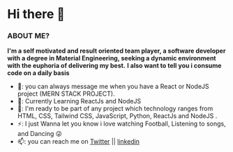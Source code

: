 # Hi there 👋


### ABOUT ME?

**I'm a self motivated and result oriented team player, a software developer with a degree in Material Engineering, seeking a dynamic environment with the euphoria of delivering my best.** 
**I also want to tell you i consume code on a daily basis**

 - 💬: you can always message me when you have a React or NodeJS project (MERN STACK PROJECT).
 - 🌱: Currently Learning ReactJs and NodeJS
 - 👯: I'm ready to be part of any project which technology ranges from HTML, CSS, Tailwind CSS, JavaScript, Python, ReactJs and NodeJS .
 - ⚡: I just Wanna let you know i love watching Football, Listening to songs, and Dancing 😜
 - 📫: you can reach me on [Twitter](https://twitter.com/Dkrest1) || [linkedin](https://www.linkedin.com/in/oluwatosin-akande1)





<!--
**dkrest1/dkrest1** is a ✨ _special_ ✨ repository because its `README.md` (this file) appears on your GitHub profile.

Here are some ideas to get you started:

- 🔭 I’m currently working on ...
- 🌱 I’m currently learning ...
- 👯 I’m looking to collaborate on ...
- 🤔 I’m looking for help with ...
- 💬 Ask me about ...
- 📫 How to reach me: ...
- 😄 Pronouns: ...
- ⚡ Fun fact: ...
-->
